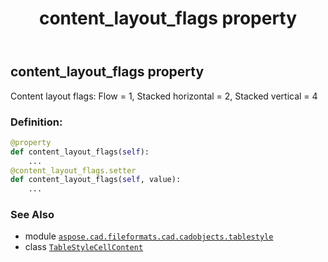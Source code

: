 ﻿---
title: content_layout_flags property
second_title: Aspose.CAD for Python via .NET API References
description: 
type: docs
weight: 120
url: /python-net/aspose.cad.fileformats.cad.cadobjects.tablestyle/tablestylecellcontent/content_layout_flags/
is_root: false
---

## content_layout_flags property


Content layout flags: Flow = 1, Stacked horizontal = 2, Stacked vertical = 4
### Definition:
```python
@property
def content_layout_flags(self):
    ...
@content_layout_flags.setter
def content_layout_flags(self, value):
    ...
```

### See Also
* module [`aspose.cad.fileformats.cad.cadobjects.tablestyle`](../../)
* class [`TableStyleCellContent`](/cad/python-net/aspose.cad.fileformats.cad.cadobjects.tablestyle/tablestylecellcontent)
